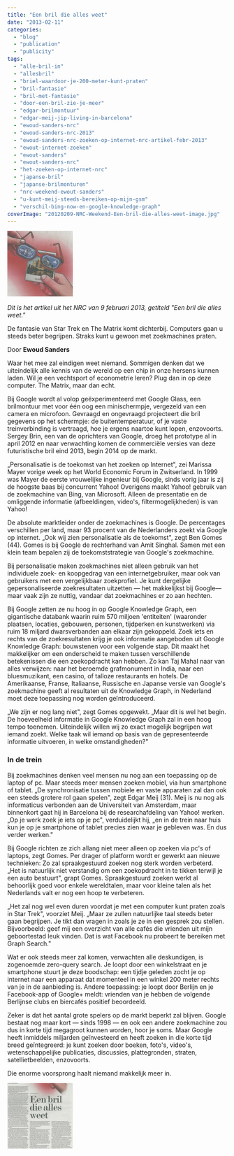 ```yaml
---
title: "Een bril die alles weet"
date: "2013-02-11"
categories:
  - "blog"
  - "publication"
  - "publicity"
tags:
  - "alle-bril-in"
  - "allesbril"
  - "briel-waardoor-je-200-meter-kunt-praten"
  - "bril-fantasie"
  - "bril-met-fantasie"
  - "door-een-bril-zie-je-meer"
  - "edgar-brilmontuur"
  - "edgar-meij-jip-living-in-barcelona"
  - "ewoud-sanders-nrc"
  - "ewoud-sanders-nrc-2013"
  - "ewoud-sanders-nrc-zoeken-op-internet-nrc-artikel-febr-2013"
  - "ewout-internet-zoeken"
  - "ewout-sanders"
  - "ewout-sanders-nrc"
  - "het-zoeken-op-internet-nrc"
  - "japanse-bril"
  - "japanse-brilmonturen"
  - "nrc-weekend-ewout-sanders"
  - "u-kunt-meij-steeds-bereiken-op-mijn-gsm"
  - "verschil-bing-now-en-google-knowledge-graph"
coverImage: "20120209-NRC-Weekend-Een-bril-die-alles-weet-image.jpg"
---
```


![20120209 NRC Weekend - Een bril die alles weet](images/20120209-NRC-Weekend-Een-bril-die-alles-weet-image-150x150.jpg)

_Dit is het artikel uit het NRC van 9 februari 2013, getiteld "Een bril die alles weet."_

De fantasie van Star Trek en The Matrix komt dichterbij. Computers gaan u steeds beter begrijpen. Straks kunt u gewoon met zoekmachines praten.<!--more-->

Door **Ewoud Sanders**

Waar het mee zal eindigen weet niemand. Sommigen denken dat we uiteindelijk alle kennis van de wereld op een chip in onze hersens kunnen laden. Wil je een vechtsport of econometrie leren? Plug dan in op deze computer. The Matrix, maar dan echt.

Bij Google wordt al volop geëxperimenteerd met Google Glass, een brilmontuur met voor één oog een minischermpje, vergezeld van een camera en microfoon. Gevraagd en ongevraagd projecteert die bril gegevens op het schermpje: de buitentemperatuur, of je vaste treinverbinding is vertraagd, hoe je ergens naartoe kunt lopen, enzovoorts. Sergey Brin, een van de oprichters van Google, droeg het prototype al in april 2012 en naar verwachting komen de commerciële versies van deze futuristische bril eind 2013, begin 2014 op de markt.

„Personalisatie is de toekomst van het zoeken op Internet", zei Marissa Mayer vorige week op het World Economic Forum in Zwitserland. In 1999 was Mayer de eerste vrouwelijke ingenieur bij Google, sinds vorig jaar is zij de hoogste baas bij concurrent Yahoo! Overigens maakt Yahoo! gebruik van de zoekmachine van Bing, van Microsoft. Alleen de presentatie en de omliggende informatie (afbeeldingen, video's, filtermogelijkheden) is van Yahoo!

De absolute marktleider onder de zoekmachines is Google. De percentages verschillen per land, maar 93 procent van de Nederlanders zoekt via Google op internet. „Ook wij zien personalisatie als de toekomst", zegt Ben Gomes (44). Gomes is bij Google de rechterhand van Amit Singhal. Samen met een klein team bepalen zij de toekomststrategie van Google's zoekmachine.

Bij personalisatie maken zoekmachines niet alleen gebruik van het individuele zoek- en koopgedrag van een internetgebruiker, maar ook van gebruikers met een vergelijkbaar zoekprofiel. Je kunt dergelijke gepersonaliseerde zoekresultaten uitzetten — het makkelijkst bij Google— maar vaak zijn ze nuttig, vandaar dat zoekmachines er zo aan hechten.

Bij Google zetten ze nu hoog in op Google Knowledge Graph, een gigantische databank waarin ruim 570 miljoen 'entiteiten' (waaronder plaatsen, locaties, gebouwen, personen, tijdperken en kunstwerken) via ruim 18 miljard dwarsverbanden aan elkaar zijn gekoppeld. Zoek iets en rechts van de zoekresultaten krijg je ook informatie aangeboden uit Google Knowledge Graph: bouwstenen voor een volgende stap. Dit maakt het makkelijker om een onderscheid te maken tussen verschillende betekenissen die een zoekopdracht kan hebben. Zo kan Taj Mahal naar van alles verwijzen: naar het beroemde grafmonument in India, naar een bluesmuzikant, een casino, of talloze restaurants en hotels. De Amerikaanse, Franse, Italiaanse, Russische en Japanse versie van Google's zoekmachine geeft al resultaten uit de Knowledge Graph, in Nederland moet deze toepassing nog worden geïntroduceerd.

„We zijn er nog lang niet", zegt Gomes opgewekt. „Maar dit is wel het begin. De hoeveelheid informatie in Google Knowledge Graph zal in een hoog tempo toenemen. Uiteindelijk willen wij zo exact mogelijk begrijpen wat iemand zoekt. Welke taak wil iemand op basis van de gepresenteerde informatie uitvoeren, in welke omstandigheden?"

### In de trein

Bij zoekmachines denken veel mensen nu nog aan een toepassing op de laptop of pc. Maar steeds meer mensen zoeken mobiel, via hun smartphone of tablet. „De synchronisatie tussen mobiele en vaste apparaten zal dan ook een steeds grotere rol gaan spelen", zegt Edgar Meij (31). Meij is nu nog als informaticus verbonden aan de Universiteit van Amsterdam, maar binnenkort gaat hij in Barcelona bij de researchafdeling van Yahoo! werken. „Op je werk zoek je iets op je pc", verduidelijkt hij, „en in de trein naar huis kun je op je smartphone of tablet precies zien waar je gebleven was. En dus verder werken."

Bij Google richten ze zich allang niet meer alleen op zoeken via pc's of laptops, zegt Gomes. Per drager of platform wordt er gewerkt aan nieuwe technieken: Zo zal spraakgestuurd zoeken nog sterk worden verbeterd. „Het is natuurlijk niet verstandig om een zoekopdracht in te tikken terwijl je een auto bestuurt", grapt Gomes. Spraakgestuurd zoeken werkt al behoorlijk goed voor enkele wereldtalen, maar voor kleine talen als het Nederlands valt er nog een hoop te verbeteren.

„Het zal nog wel even duren voordat je met een computer kunt praten zoals in Star Trek", voorziet Meij. „Maar ze zullen natuurlijke taal steeds beter gaan begrijpen. Je tikt dan vragen in zoals je ze in een gesprek zou stellen. Bijvoorbeeld: geef mij een overzicht van alle cafés die vrienden uit mijn geboortestad leuk vinden. Dat is wat Facebook nu probeert te bereiken met Graph Search."

Wat er ook steeds meer zal komen, verwachten alle deskundigen, is zogenoemde zero-query search. Je loopt door een winkelstraat en je smartphone stuurt je deze boodschap: een tijdje geleden zocht je op internet naar een apparaat dat momenteel in een winkel 200 meter rechts van je in de aanbieding is. Andere toepassing: je loopt door Berlijn en je Facebook-app of Google+ meldt: vrienden van je hebben de volgende Berlijnse clubs en biercafés positief beoordeeld.

Zeker is dat het aantal grote spelers op de markt beperkt zal blijven. Google bestaat nog maar kort — sinds 1998 — en ook een andere zoekmachine zou dus in korte tijd megagroot kunnen worden, hoor je soms. Maar Google heeft inmiddels miljarden geïnvesteerd en heeft zoeken in die korte tijd breed geïntegreerd: je kunt zoeken door boeken, foto's, video's, wetenschappelijke publicaties, discussies, plattegronden, straten, satellietbeelden, enzovoorts.

Die enorme voorsprong haalt niemand makkelijk meer in.

[![20120209 NRC Weekend - Een bril die alles weet](images/20120209-NRC-Weekend-Een-bril-die-alles-weet-150x150.jpg)](http://edgar.meij.pro/wp-content/uploads/2013/02/20120209-NRC-Weekend-Een-bril-die-alles-weet.jpg "20120209 NRC Weekend - Een bril die alles weet")
